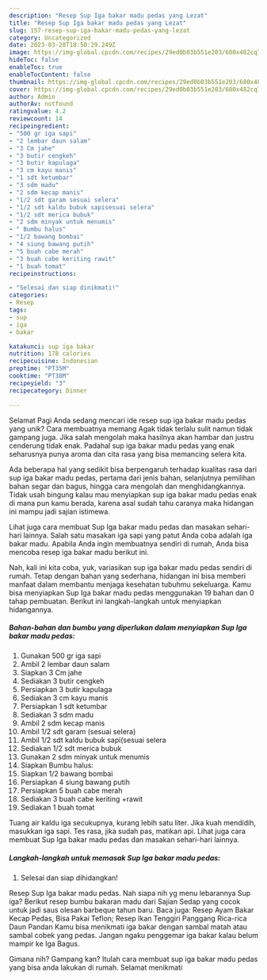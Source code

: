 ```yaml
---
description: "Resep Sup Iga bakar madu pedas yang Lezat"
title: "Resep Sup Iga bakar madu pedas yang Lezat"
slug: 157-resep-sup-iga-bakar-madu-pedas-yang-lezat
category: Uncategorized
date: 2023-03-28T18:50:29.249Z
image: https://img-global.cpcdn.com/recipes/29ed0b03b551e203/680x482cq70/sup-iga-bakar-madu-pedas-foto-resep-utama.jpg
hideToc: false
enableToc: true
enableTocContent: false
thumbnail: https://img-global.cpcdn.com/recipes/29ed0b03b551e203/680x482cq70/sup-iga-bakar-madu-pedas-foto-resep-utama.jpg
cover: https://img-global.cpcdn.com/recipes/29ed0b03b551e203/680x482cq70/sup-iga-bakar-madu-pedas-foto-resep-utama.jpg
author: Admin
authorAv: notfound
ratingvalue: 4.2
reviewcount: 14
recipeingredient:
- "500 gr iga sapi"
- "2 lembar daun salam"
- "3 Cm jahe"
- "3 butir cengkeh"
- "3 butir kapulaga"
- "3 cm kayu manis"
- "1 sdt ketumbar"
- "3 sdm madu"
- "2 sdm kecap manis"
- "1/2 sdt garam sesuai selera"
- "1/2 sdt kaldu bubuk sapisesuai selera"
- "1/2 sdt merica bubuk"
- "2 sdm minyak untuk menumis"
- " Bumbu halus"
- "1/2 bawang bombai"
- "4 siung bawang putih"
- "5 buah cabe merah"
- "3 buah cabe keriting rawit"
- "1 buah tomat"
recipeinstructions:

- "Selesai dan siap dinikmati!"
categories:
- Resep
tags:
- sup
- iga
- bakar

katakunci: sup iga bakar 
nutrition: 178 calories
recipecuisine: Indonesian
preptime: "PT35M"
cooktime: "PT38M"
recipeyield: "3"
recipecategory: Dinner

---
```



Selamat Pagi Anda sedang mencari ide resep sup iga bakar madu pedas yang unik? Cara membuatnya memang Agak tidak terlalu sulit namun tidak gampang juga. Jika salah mengolah maka hasilnya akan hambar dan justru cenderung tidak enak. Padahal sup iga bakar madu pedas yang enak seharusnya punya aroma dan cita rasa yang bisa memancing selera kita.


Ada beberapa hal yang sedikit bisa berpengaruh terhadap kualitas rasa dari sup iga bakar madu pedas, pertama dari jenis bahan, selanjutnya pemilihan bahan segar dan bagus, hingga cara mengolah dan menghidangkannya. Tidak usah bingung kalau mau menyiapkan sup iga bakar madu pedas enak di mana pun kamu berada, karena asal sudah tahu caranya maka hidangan ini mampu jadi sajian istimewa.

Lihat juga cara membuat Sup Iga bakar madu pedas dan masakan sehari-hari lainnya. Salah satu masakan iga sapi yang patut Anda coba adalah iga bakar madu. Apabila Anda ingin membuatnya sendiri di rumah, Anda bisa mencoba resep iga bakar madu berikut ini.


Nah, kali ini kita coba, yuk, variasikan sup iga bakar madu pedas sendiri di rumah. Tetap dengan bahan yang sederhana, hidangan ini bisa memberi manfaat dalam membantu menjaga kesehatan tubuhmu sekeluarga. Kamu bisa menyiapkan Sup Iga bakar madu pedas menggunakan 19 bahan dan 0 tahap pembuatan. Berikut ini langkah-langkah untuk menyiapkan hidangannya.

<!--inarticleads1-->

##### Bahan-bahan dan bumbu yang diperlukan dalam menyiapkan Sup Iga bakar madu pedas:

1. Gunakan 500 gr iga sapi
1. Ambil 2 lembar daun salam
1. Siapkan 3 Cm jahe
1. Sediakan 3 butir cengkeh
1. Persiapkan 3 butir kapulaga
1. Sediakan 3 cm kayu manis
1. Persiapkan 1 sdt ketumbar
1. Sediakan 3 sdm madu
1. Ambil 2 sdm kecap manis
1. Ambil 1/2 sdt garam (sesuai selera)
1. Ambil 1/2 sdt kaldu bubuk sapi(sesuai selera
1. Sediakan 1/2 sdt merica bubuk
1. Gunakan 2 sdm minyak untuk menumis
1. Siapkan  Bumbu halus:
1. Siapkan 1/2 bawang bombai
1. Persiapkan 4 siung bawang putih
1. Persiapkan 5 buah cabe merah
1. Sediakan 3 buah cabe keriting +rawit
1. Sediakan 1 buah tomat


Tuang air kaldu iga secukupnya, kurang lebih satu liter. Jika kuah mendidih, masukkan iga sapi. Tes rasa, jika sudah pas, matikan api. Lihat juga cara membuat Sup Iga bakar madu pedas dan masakan sehari-hari lainnya. 

<!--inarticleads2-->

##### Langkah-langkah untuk memasak Sup Iga bakar madu pedas:


1. Selesai dan siap dihidangkan!

Resep Sup Iga bakar madu pedas. Nah siapa nih yg menu lebarannya Sup iga? Berikut resep bumbu bakaran madu dari Sajian Sedap yang cocok untuk jadi saus olesan barbeque tahun baru. Baca juga: Resep Ayam Bakar Kecap Pedas, Bisa Pakai Teflon; Resep Ikan Tenggiri Panggang Rica-rica Daun Pandan Kamu bisa menikmati iga bakar dengan sambal matah atau sambal cobek yang pedas. Jangan ngaku penggemar iga bakar kalau belum mampir ke Iga Bagus. 

Gimana nih? Gampang kan? Itulah cara membuat sup iga bakar madu pedas yang bisa anda lakukan di rumah. Selamat menikmati
